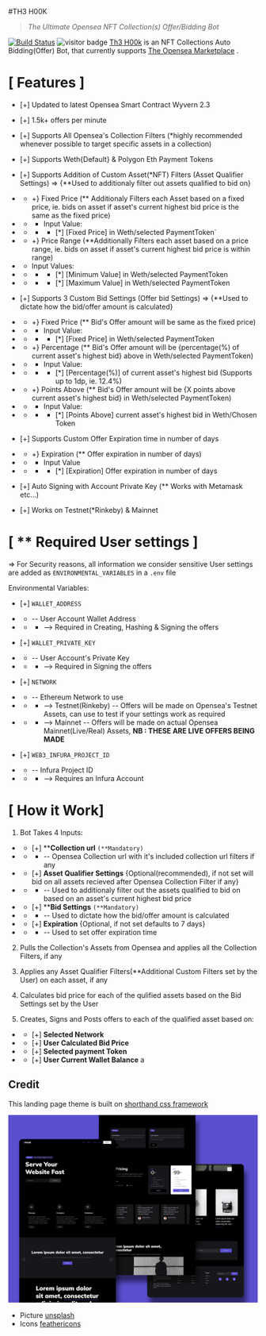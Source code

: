 #TH3 H00K
>_The Ultimate_ _Opensea NFT Collection(s) Offer/Bidding Bot_

[![Build Status](https://travis-ci.org/joemccann/dillinger.svg?branch=master)](https://travis-ci.org/joemccann/dillinger)
![visitor badge](https://visitor-badge.glitch.me/badge?page_id=Capt-734gu3.h00k&left_color=black&right_color=purple&left_text=Pirates)
[Th3 H00k]() is an NFT Collections Auto Bidding(Offer) Bot, that currently supports [The Opensea Marketplace](https://opensea.io) .


[ Features ]
=============
- [+] Updated to latest Opensea Smart Contract Wyvern 2.3

- [+] 1.5k+ offers per minute

- [+] Supports All  Opensea's Collection Filters (*highly recommended whenever possible to target specific assets in a collection)

- [+] Supports Weth{Default} & Polygon Eth Payment Tokens

- [+] Supports Addition of Custom Asset(*NFT) Filters  (Asset Qualifier Settings) => {**Used to additionaly filter out assets qualified to bid on}
- - +} Fixed Price (** Additionaly Filters each Asset based on a fixed price, ie. bids on asset if asset's current highest bid price is the same as the fixed price)
- - - Input Value:
- - - - [*] [Fixed Price] in Weth/selected PaymentToken`

- - +} Price Range  (**Additionally Filters each asset based on a price range, ie. bids on asset if  asset's current highest bid price is within range)
- - Input Values:
- - - - [*] [Minimum Value] in Weth/selected PaymentToken
- - - - [*] [Maximum Value] in Weth/selected PaymentToken

- [+] Supports 3 Custom Bid Settings (Offer bid Settings) => {**Used to dictate how the bid/offer amount is calculated}
- - +} Fixed Price (** Bid's Offer amount will be same as the fixed price)
- - - Input Value:
- - - - [*] [Fixed Price] in Weth/selected PaymentToken

- - +} Percentage (** Bid's Offer amount will be {percentage(%) of current asset's highest bid} above in Weth/selected PaymentToken)
- - - Input Value:
- - - - [*]  [Percentage(%)] of current asset's highest bid (Supports up to 1dp, ie. 12.4%)

- - +} Points Above (** Bid's Offer amount will be {X points above current asset's highest bid} in Weth/selected PaymentToken)
- - - Input Value:
- - - - [*] [Points Above] current asset's highest bid in Weth/Chosen Token

- [+] Supports Custom Offer Expiration time in number of days
- - +} Expiration (** Offer expiration in number of days)
- - - Input Value
- - - - [*] [Expiration] Offer expiration in number of days
- [+] Auto Signing with Account Private Key (** Works with Metamask etc...)
- [+] Works on Testnet(*Rinkeby) & Mainnet


[ ** Required User settings ]
================================
=> For Security reasons, all information we consider sensitive User settings are added as `ENVIRONMENTAL_VARIABLES` in a `.env` file

Environmental Variables:
- [+] `WALLET_ADDRESS`
- - -- User Account Wallet Address
- - - --> Required in Creating, Hashing & Signing the offers

- [+] `WALLET_PRIVATE_KEY`
- - -- User Account's Private Key
- - -  --> Required in Signing the offers

- [+] `NETWORK`
- - -- Ethereum Network to use
- - - --> Testnet(Rinkeby) -- Offers will be made on Opensea's Testnet Assets, can use to test if your settings work as required
- - - --> Mainnet --  Offers will be made on actual Opensea Mainnet(Live/Real) Assets, **NB : THESE ARE LIVE OFFERS BEING MADE**

- [+] `WEB3_INFURA_PROJECT_ID`
- - -- Infura Project ID
- - - --> Requires an Infura Account

[ How it Work]
=================

1. Bot Takes 4 Inputs:
- - [+] \*\***Collection url** `(**Mandatory)`
- - - -- Opensea Collection url with it's included collection url filters if any

- - [+] **Asset Qualifier Settings** {Optional(recommended), if not set will bid on all assets recieved after Opensea Collection Filter if any}
- - - -- Used to additionaly filter out the assets qualified to bid on based on an asset's current highest bid price

- - [+] \*\***Bid Settings** `(**Mandatory)`
- - - -- Used to dictate how the bid/offer amount is calculated

- - [+] **Expiration** {Optional, if not set defaults to 7 days}
- - - -- Used to set offer expiration time


2. Pulls the Collection's Assets from Opensea and applies all the Collection Filters, if any


3. Applies any Asset Qualifier Filters(\*\*Additional Custom Filters set by the User) on each asset, if any

4. Calculates bid price for each of the qulified assets based on the Bid Settings set by the User

5. Creates, Signs and Posts offers to each of the qualified asset based on:
- - [+] **Selected Network**
- - [+] **User Calculated Bid Price**
- - [+] **Selected payment Token**
- - [+] **User Current Wallet Balance**
a




## Credit

This landing page theme is built on [shorthand css framework](https://github.com/shorthandcss/shorthand)

![preview](/preview.jpg)


* Picture [unsplash](https://unsplash.com)
* Icons [feathericons](https://feathericons.com)
